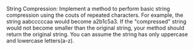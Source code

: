 String Compression: Implement a method to perform basic string compression using the couts of repeated characters. For example, the string aabcccccaa would become a2b1c5a3. If the "compressed" string would not become smaller than the original string, your method should return the original string. You can assume the string has only uppercase and lowercase letters(a-z).
